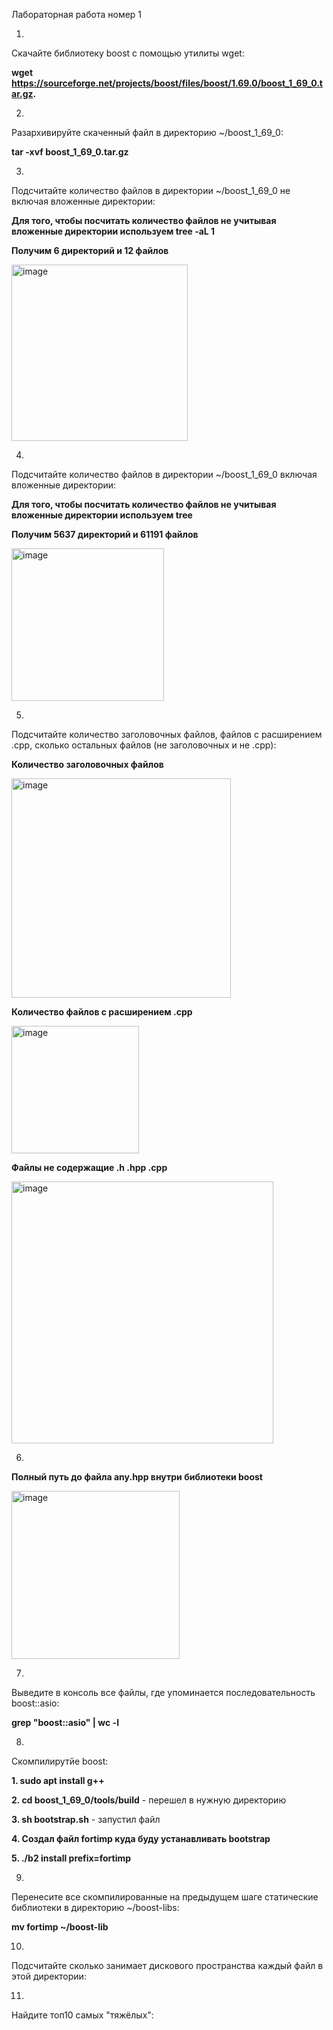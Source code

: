 Лабораторная работа номер 1

1.
Скачайте библиотеку boost с помощью утилиты wget:

**wget https://sourceforge.net/projects/boost/files/boost/1.69.0/boost_1_69_0.tar.gz.**

2.
Разархивируйте скаченный файл в директорию ~/boost_1_69_0:

**tar -xvf boost_1_69_0.tar.gz**

3.
Подсчитайте количество файлов в директории ~/boost_1_69_0 не включая вложенные директории:

**Для того, чтобы посчитать количество файлов не учитывая вложенные директории используем tree -aL 1**

**Получим 6 директорий и 12 файлов**

<img width="282" alt="image" src="https://user-images.githubusercontent.com/126329578/221883500-684f65d0-0147-44ac-95c3-a211468cf4a0.png">


4.
Подсчитайте количество файлов в директории ~/boost_1_69_0 включая вложенные директории:

**Для того, чтобы посчитать количество файлов не учитывая вложенные директории используем tree**

**Получим 5637 директорий и 61191 файлов**

<img width="244" alt="image" src="https://user-images.githubusercontent.com/126329578/221883601-d6b01455-ad67-447f-a1e6-886cebf04fed.png">

5.
Подсчитайте количество заголовочных файлов, файлов с расширением .cpp, сколько остальных файлов (не заголовочных и не .cpp):

**Количество заголовочных файлов**

<img width="351" alt="image" src="https://user-images.githubusercontent.com/126329578/221893406-a7b6211c-61bc-48cb-a558-300ac813b90f.png">

**Количество файлов с расширением .cpp**

<img width="204" alt="image" src="https://user-images.githubusercontent.com/126329578/221895842-c1c76119-59c4-442b-8276-90f48472433a.png">

**Файлы не содержащие .h .hpp .cpp**

<img width="419" alt="image" src="https://user-images.githubusercontent.com/126329578/221899777-23e7bb8d-b202-4321-a259-b9fd648db095.png">

6.
**Полный путь до файла any.hpp внутри библиотеки boost**

<img width="269" alt="image" src="https://user-images.githubusercontent.com/126329578/221898299-157df90e-510d-43a1-9a00-13c59d991340.png">


7.
Выведите в консоль все файлы, где упоминается последовательность boost::asio:

**grep "boost::asio" | wc -l**

8.
Скомпилирутйе boost:

**1. sudo apt install g++** 

**2. cd boost_1_69_0/tools/build** - перешел в нужную директорию 

**3. sh bootstrap.sh** - запустил файл

**4. Создал файл fortimp куда буду устанавливать bootstrap**

**5. ./b2 install prefix=fortimp**

9.
Перенесите все скомпилированные на предыдущем шаге статические библиотеки в директорию ~/boost-libs:

**mv fortimp ~/boost-lib**

10.
Подсчитайте сколько занимает дискового пространства каждый файл в этой директории:

11.
Найдите топ10 самых "тяжёлых":

